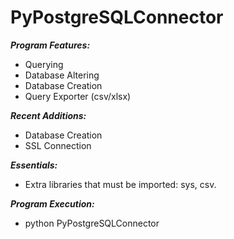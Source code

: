 # PyPostgreSQLConnector

***Program Features:*** 
- Querying
- Database Altering
- Database Creation 
- Query Exporter (csv/xlsx)  

***Recent Additions:***
- Database Creation
- SSL Connection

***Essentials:***
- Extra libraries that must be imported: sys, csv. 

***Program Execution:***
- python PyPostgreSQLConnector

